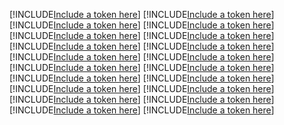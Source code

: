 [!INCLUDE[Include a token here](refs1530756414841/r1.md)]
[!INCLUDE[Include a token here](refs1530756414841/r2.md)]
[!INCLUDE[Include a token here](refs1530756414841/r3.md)]
[!INCLUDE[Include a token here](refs1530756414841/r4.md)]
[!INCLUDE[Include a token here](refs1530756414841/r5.md)]
[!INCLUDE[Include a token here](refs1530756414841/r6.md)]
[!INCLUDE[Include a token here](refs1530756414841/r7.md)]
[!INCLUDE[Include a token here](refs1530756414841/r8.md)]
[!INCLUDE[Include a token here](refs1530756414841/r9.md)]
[!INCLUDE[Include a token here](refs1530756414841/r10.md)]
[!INCLUDE[Include a token here](refs1530756414841/r11.md)]
[!INCLUDE[Include a token here](refs1530756414841/r12.md)]
[!INCLUDE[Include a token here](refs1530756414841/r13.md)]
[!INCLUDE[Include a token here](refs1530756414841/r14.md)]
[!INCLUDE[Include a token here](refs1530756414841/r15.md)]
[!INCLUDE[Include a token here](refs1530756414841/r16.md)]
[!INCLUDE[Include a token here](refs1530756414841/r17.md)]
[!INCLUDE[Include a token here](refs1530756414841/r18.md)]
[!INCLUDE[Include a token here](refs1530756414841/r19.md)]
[!INCLUDE[Include a token here](refs1530756414841/r20.md)]
